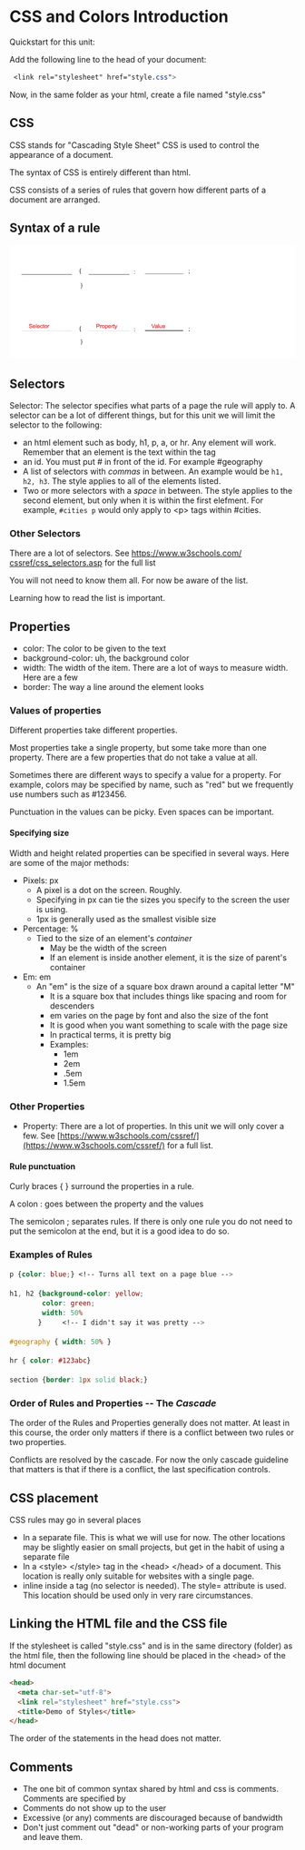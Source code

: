 # CSS and Colors Introduction

Quickstart for this unit:

Add the following line to the head of your document:

```css
 <link rel="stylesheet" href="style.css">
```

Now, in the same folder as your html, create a file named "style.css"

## CSS

CSS stands for "Cascading Style Sheet"  CSS is used to control the appearance of a document.

The syntax of CSS is entirely different than html.

CSS consists of a series of rules that govern how different parts of a document are arranged.

## Syntax of a rule

![Syntax of a CSS rule](images/css.png)

## Selectors

 Selector: The selector specifies what parts of a page the rule will apply to.  A selector can be a lot of different things, but for this unit we will limit the selector to the following:

* an html element such as body, h1, p, a, or hr.  Any element will work.  Remember that an element is the text within the tag
* an id.  You must put # in front of the id.  For example #geography
* A list of selectors with *commas* in between.  An example would be ```h1, h2, h3```.  The style applies to all of the elements listed.
* Two or more selectors with a *space* in between. The style applies to the second element, but only when it is within the first elefment.  For example, ```#cities p``` would only apply to &lt;p&gt; tags within #cities.
  
### Other Selectors
  
There are a lot of selectors.  See [https://www.w3schools.com/ cssref/css_selectors.asp](https://www.w3schools.com/cssref/css_selectors.asp) for the full list

You will not need to know them all.  For now be aware of the list.  

Learning how to read the list is important.

## Properties
* color:  The color to be given to the text
* background-color: uh, the background color
* width: The width of the item.  There are a lot of ways to measure width.  Here are a few
* border: The way a line around the element looks
  
### Values of properties

Different properties take different properties.  

Most properties take a single property, but some take more than one property.  There are a few properties that do not take a value at all.

Sometimes there are different ways to specify a value for a property.  For example, colors may be specified by name, such as "red" but we frequently use numbers such as #123456.

Punctuation in the values can be picky.  Even spaces can be important.

#### Specifying size

Width and height related properties can be specified in several ways.  Here are some of the major methods:

* Pixels: px
  * A pixel is a dot on the screen.  Roughly.
  * Specifying in px can tie the sizes you specify to the screen the user is using.
  * 1px is generally used as the smallest visible size
* Percentage: %
  * Tied to the size of an element's *container*
    * May be the width of the screen
    * If an element is inside another element, it is the size of parent's container
* Em: em
  * An "em" is the size of a square box drawn around a capital letter "M"
    * It is a square box that includes things like spacing and room for descenders
    * em varies on the page by font and also the size of the font
    * It is good when you want something to scale with the page size
    * In practical terms, it is pretty big
    * Examples:
      * 1em
      * 2em
      * .5em <!-- Half an em -->
      * 1.5em <!-- One and a half ems -->

### Other Properties

* Property: There are a lot of properties. In this unit we will only cover a few. See  [https://www.w3schools.com/cssref/](https://www.w3schools.com/cssref/) for a full list.

#### Rule punctuation

Curly braces { } surround the properties in a rule.

A colon : goes between the property and the values

The semicolon ; separates rules. If there is only one rule you do not need to put the semicolon at the end, but it is a good idea to do so.

### Examples of Rules

```css
p {color: blue;} <!-- Turns all text on a page blue -->

h1, h2 {background-color: yellow;
        color: green;
        width: 50%
       }     <!-- I didn't say it was pretty -->

#geography { width: 50% }

hr { color: #123abc}

section {border: 1px solid black;}

```

### Order of Rules and Properties  -- The *Cascade*

The order of the Rules and Properties generally does not matter.  At least in this course, the order only matters if there is a conflict between two rules or two properties. 

Conflicts are resolved by the cascade.  For now the only cascade guideline that matters is that if there is a conflict, the last specification controls.

## CSS placement

CSS rules may go in several places

* In a separate file.  This is what we will use for now.  The other locations may be slightly easier on small projects, but get in the habit of using a separate file
* In a &lt;style&gt; &lt;/style&gt; tag in the &lt;head&gt; &lt;/head&gt; of a document.  This location is really only suitable for websites with a single page.
* inline inside a tag (no selector is needed).  The style= attribute is used.  This location should be used only in very rare circumstances. 

## Linking the HTML file and the CSS file

If the stylesheet is called "style.css" and is in the same directory (folder) as the html file, then the following line should be placed in the &lt;head&gt; of the html document

```html
<head>
  <meta char-set="utf-8">
  <link rel="stylesheet" href="style.css">
  <title>Demo of Styles</title>
</head>
``` 
The order of the statements in the head does not matter.

## Comments

* The one bit of common syntax shared by html and css is comments.  Comments are specified by <!-- Comment goes here --->
* Comments do not show up to the user
* Excessive (or any) comments are discouraged because of bandwidth
* Don't just comment out "dead" or non-working parts of your program and leave them.

